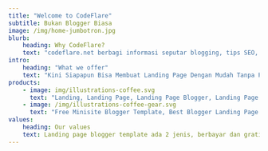 ```yaml
---
title: "Welcome to CodeFlare"
subtitle: Bukan Blogger Biasa
image: /img/home-jumbotron.jpg
blurb:
    heading: Why CodeFlare?
    text: "codeflare.net berbagi informasi seputar blogging, tips SEO, template blogger, landing page, bisnis internet, money online, affiliasi, tips & trik, tutorial, widget dan coding."
intro:
    heading: "What we offer"
    text: "Kini Siapapun Bisa Membuat Landing Page Dengan Mudah Tanpa Perlu Biaya Mahal hanya dengan menggunakan blogspot. Buat Landing Page dengan Mudah dan Tingkatkan Penjualan Anda dengan menggunakan template landing page blogger, Anda akan dengan mudah dapat mengubah situs blogspot anda menjadi sebuah Landing Page, Sales Page, Web Profil, Blog, bahkan Toko Online! cepat, mudah dan berkualitas."
products:
    - image: img/illustrations-coffee.svg
      text: "Landing, Landing Page, Landing Page Blogger, Landing Page Blogger Template, Tema Blog Minisite Terbaik, Blogspot Landing Page Templates, Best Minisite Blogger Template, Update Blogspot Minisite Themes, Tema Blog Produk Marketing, Promosi Produk Lewat Blogspot, Template Minisite dan Landing Page Blog, Download Blogger Minisite Template."
    - image: /img/illustrations-coffee-gear.svg
      text: "Free Minisite Blogger Template, Best Blogger Landing Page Template, Resposif Minisite Blogger Template, template Blogger Landing Page yang dapat anda unduh dengan mudah, Template Landing Page Blogspot Gratis, template landing page yang bisa anda download, Rekomendasi Template Premium Untuk Membuat Landing Page Menggunakan Blogspot, Free Download Template Landing Page Blogger Responsive."
values:
    heading: Our values
    text: Landing page blogger template ada 2 jenis, berbayar dan gratis, diklaim sudah sangat responsive, dengan fitur Dynamic Fluid Layout, SEO optimized, Sebuah Paket Minisite Blogspot Templates Siap Pakai Yang Bisa Digunakan Oleh Siapa Saja Untuk Membuat Minisite Dan Landing Page Secara Gratis, Download 30 Minisite Blogger Template Get Premium Desain Disertai HTML File, XML Blogspot Template.
---
```


